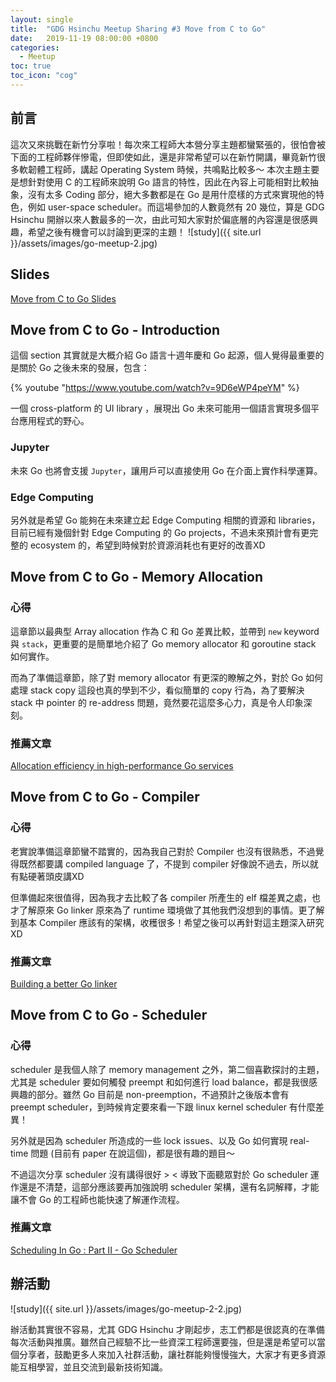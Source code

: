 ```yaml
---
layout: single
title:  "GDG Hsinchu Meetup Sharing #3 Move from C to Go"
date:   2019-11-19 08:00:00 +0800
categories: 
  - Meetup
toc: true
toc_icon: "cog"
---
```

## 前言
這次又來挑戰在新竹分享啦！每次來工程師大本營分享主題都蠻緊張的，很怕會被下面的工程師夥伴慘電，但即使如此，還是非常希望可以在新竹開講，畢竟新竹很多軟韌體工程師，講起 Operating System 時候，共鳴點比較多～
本次主題主要是想針對使用 C 的工程師來說明 Go 語言的特性，因此在內容上可能相對比較抽象，沒有太多 Coding 部分，絕大多數都是在 Go 是用什麼樣的方式來實現他的特色，例如 user-space scheduler。而這場參加的人數竟然有 20 幾位，算是 GDG Hsinchu 開辦以來人數最多的一次，由此可知大家對於偏底層的內容還是很感興趣，希望之後有機會可以討論到更深的主題！
![study]({{ site.url }}/assets/images/go-meetup-2.jpg)


## Slides
[Move from C to Go Slides](https://www.slideshare.net/CherrieHsieh/move-from-c-to-go)

## Move from C to Go - Introduction
這個 section 其實就是大概介紹 Go 語言十週年慶和 Go 起源，個人覺得最重要的是關於 Go 之後未來的發展，包含：

{% youtube "https://www.youtube.com/watch?v=9D6eWP4peYM" %}

一個 cross-platform 的 UI library ，展現出 Go 未來可能用一個語言實現多個平台應用程式的野心。

### Jupyter
未來 Go 也將會支援 `Jupyter`，讓用戶可以直接使用 Go 在介面上實作科學運算。

### Edge Computing
另外就是希望 Go 能夠在未來建立起 Edge Computing 相關的資源和 libraries，目前已經有幾個針對 Edge Computing 的 Go projects，不過未來預計會有更完整的 ecosystem 的，希望到時候對於資源消耗也有更好的改善XD

## Move from C to Go - Memory Allocation
### 心得
這章節以最典型 Array allocation 作為 C 和 Go 差異比較，並帶到 `new` keyword 與 `stack`，更重要的是簡單地介紹了 Go memory allocator 和 goroutine stack 如何實作。

而為了準備這章節，除了對 memory allocator 有更深的瞭解之外，對於 Go 如何處理 stack copy 這段也真的學到不少，看似簡單的 copy 行為，為了要解決 stack 中 pointer 的 re-address 問題，竟然要花這麼多心力，真是令人印象深刻。

### 推薦文章
[Allocation efficiency in high-performance Go services](https://segment.com/blog/allocation-efficiency-in-high-performance-go-services/)

## Move from C to Go - Compiler
### 心得
老實說準備這章節蠻不踏實的，因為我自己對於 Compiler 也沒有很熟悉，不過覺得既然都要講 compiled language 了，不提到 compiler 好像說不過去，所以就有點硬著頭皮講XD

但準備起來很值得，因為我才去比較了各 compiler 所產生的 elf 檔差異之處，也才了解原來 Go linker 原來為了 runtime 環境做了其他我們沒想到的事情。更了解到基本 Compiler 應該有的架構，收穫很多！希望之後可以再針對這主題深入研究XD

### 推薦文章
[Building a better Go linker](https://docs.google.com/document/d/1D13QhciikbdLtaI67U6Ble5d_1nsI4befEd6_k1z91U/mobilebasic)

## Move from C to Go - Scheduler
### 心得
scheduler 是我個人除了 memory management 之外，第二個喜歡探討的主題，尤其是 scheduler 要如何觸發 preempt 和如何進行 load balance，都是我很感興趣的部分。雖然 Go 目前是 non-preemption，不過預計之後版本會有 preempt scheduler，到時候肯定要來看一下跟 linux kernel scheduler 有什麼差異！

另外就是因為 scheduler 所造成的一些 lock issues、以及 Go 如何實現 real-time 問題 (目前有 paper 在說這個)，都是很有趣的題目～

不過這次分享 scheduler 沒有講得很好 > < 導致下面聽眾對於 Go scheduler 運作還是不清楚，這部分應該要再加強說明 scheduler 架構，還有名詞解釋，才能讓不會 Go 的工程師也能快速了解運作流程。

### 推薦文章
[Scheduling In Go : Part II - Go Scheduler](https://www.ardanlabs.com/blog/2018/08/scheduling-in-go-part2.html)

## 辦活動
![study]({{ site.url }}/assets/images/go-meetup-2-2.jpg)

辦活動其實很不容易，尤其 GDG Hsinchu 才剛起步，志工們都是很認真的在準備每次活動與推廣。雖然自己經驗不比一些資深工程師還要強，但是還是希望可以當個分享者，鼓勵更多人來加入社群活動，讓社群能夠慢慢強大，大家才有更多資源能互相學習，並且交流到最新技術知識。
